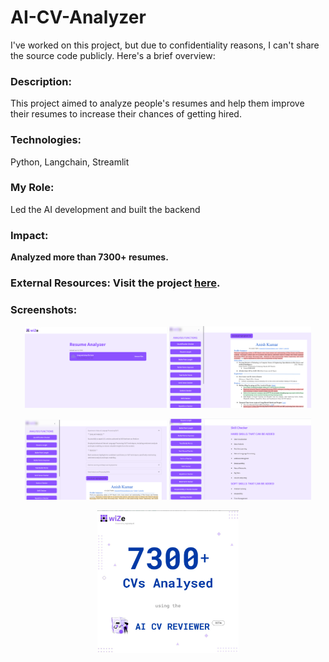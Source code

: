 # AI-CV-Analyzer

I've worked on this project, but due to confidentiality reasons, I can't share the source code publicly. Here's a brief overview:
### **Description:** 
This project aimed to analyze people's resumes and help them improve their resumes to increase their chances of getting hired.
### **Technologies:** 
Python, Langchain, Streamlit
### **My Role:** 
Led the AI development and built the backend
### **Impact:** 
**Analyzed more than 7300+ resumes.**
### **External Resources:** Visit the project [here](https://resume.wize.co.in/).
### **Screenshots:** 
<p align="center">
  <img src="https://github.com/Dynamo-Dream/AI-CV-Analyzer/blob/main/images/home.png" alt="Image 1" width="45%"/> 
  <img src="https://github.com/Dynamo-Dream/AI-CV-Analyzer/blob/main/images/quantification.png" alt="Image 2" width="45%"/> 
</p>
<p align="center">
  <img src="https://github.com/Dynamo-Dream/AI-CV-Analyzer/blob/main/images/duplication.png" alt="Image 1" width="45%"/> 
  <img src="https://github.com/Dynamo-Dream/AI-CV-Analyzer/blob/main/images/skills.png" alt="Image 2" width="45%"/> 
</p>
<p align="center">
  <img src="https://github.com/Dynamo-Dream/AI-CV-Analyzer/blob/main/images/results.png" alt="Image 1" width="45%"/> 
</p>
